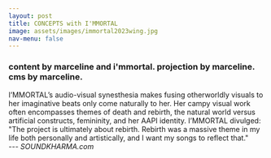 ```yaml
---
layout: post
title: CONCEPTS with I'MMORTAL
image: assets/images/immortal2023wing.jpg
nav-menu: false
---
```


### content by marceline and i'mmortal. projection by marceline. cms by marceline.

I’MMORTAL’s audio-visual synesthesia makes fusing otherworldly visuals to her imaginative beats only come naturally to her. Her campy visual work often encompasses themes of death and rebirth, the natural world versus artificial constructs, femininity, and her AAPI identity. I’MMORTAL divulged: "The project is ultimately about rebirth. Rebirth was a massive theme in my life both personally and artistically, and I want my songs to reflect that."  
_--- SOUNDKHARMA.com_

<div class="box alt">
    <div class="row 50% uniform">
        <div class="4u"><span class="image fit"><img src="{% link assets/images/immortal-concept-2020-581.png %}" alt="" /></span></div>
        <!-- <div class="4u"><span class="image fit"><img src="{% link assets/images/versace-spaceship/versace.jpg %}" alt="" /></span></div> -->
        <!-- <div class="4u$"><span class="image fit"><img src="{% link assets/images/versace-spaceship/white.jpg %}" alt="" /></span></div> -->
    </div>
</div>